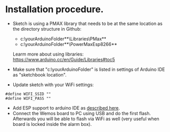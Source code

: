 # Installation procedure.

* Sketch is using a PMAX library that needs to be at the same location as the directory structure in Github:
    * c:\yourArduinoFolder**\Libraries\PMax**
    * c:\yourArduinoFolder**\PowerMaxEsp8266**

    Learm more about using libraries:
    https://www.arduino.cc/en/Guide/Libraries#toc5

* Make sure that "c:\yourArduinoFolder\" is listed in settings of Arduino IDE as "sketchbook location".
* Update sketch with your WiFi settings:
```
#define WIFI_SSID ""
#define WIFI_PASS ""
```
* Add ESP support to arduino IDE as [described here](http://www.wemos.cc/tutorial/get_started_in_arduino.html).
* Connect the Wemos board to PC using USB and do the first flash.
  Afterwards you will be able to flash via WiFi as well (very useful when board is locked inside the alarm box).

